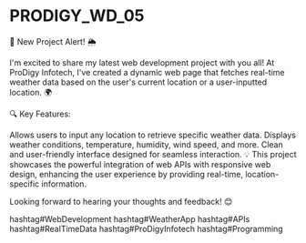 # PRODIGY_WD_05

🚀 New Project Alert! 🌦️

I'm excited to share my latest web development project with you all! At ProDigy Infotech, I've created a dynamic web page that fetches real-time weather data based on the user's current location or a user-inputted location. 🌍

🔍 Key Features:

Allows users to input any location to retrieve specific weather data.
Displays weather conditions, temperature, humidity, wind speed, and more.
Clean and user-friendly interface designed for seamless interaction.
💡 This project showcases the powerful integration of web APIs with responsive web design, enhancing the user experience by providing real-time, location-specific information.

Looking forward to hearing your thoughts and feedback! 😊

hashtag#WebDevelopment hashtag#WeatherApp hashtag#APIs hashtag#RealTimeData hashtag#ProDigyInfotech hashtag#Programming
